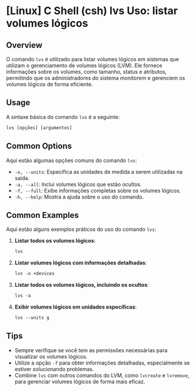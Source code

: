 # [Linux] C Shell (csh) lvs Uso: listar volumes lógicos

## Overview
O comando `lvs` é utilizado para listar volumes lógicos em sistemas que utilizam o gerenciamento de volumes lógicos (LVM). Ele fornece informações sobre os volumes, como tamanho, status e atributos, permitindo que os administradores do sistema monitorem e gerenciem os volumes lógicos de forma eficiente.

## Usage
A sintaxe básica do comando `lvs` é a seguinte:

```csh
lvs [opções] [argumentos]
```

## Common Options
Aqui estão algumas opções comuns do comando `lvs`:

- `-o, --units`: Especifica as unidades de medida a serem utilizadas na saída.
- `-a, --all`: Inclui volumes lógicos que estão ocultos.
- `-f, --full`: Exibe informações completas sobre os volumes lógicos.
- `-h, --help`: Mostra a ajuda sobre o uso do comando.

## Common Examples
Aqui estão alguns exemplos práticos do uso do comando `lvs`:

1. **Listar todos os volumes lógicos**:
   ```csh
   lvs
   ```

2. **Listar volumes lógicos com informações detalhadas**:
   ```csh
   lvs -o +devices
   ```

3. **Listar todos os volumes lógicos, incluindo os ocultos**:
   ```csh
   lvs -a
   ```

4. **Exibir volumes lógicos em unidades específicas**:
   ```csh
   lvs --units g
   ```

## Tips
- Sempre verifique se você tem as permissões necessárias para visualizar os volumes lógicos.
- Utilize a opção `-f` para obter informações detalhadas, especialmente se estiver solucionando problemas.
- Combine `lvs` com outros comandos do LVM, como `lvcreate` e `lvremove`, para gerenciar volumes lógicos de forma mais eficaz.